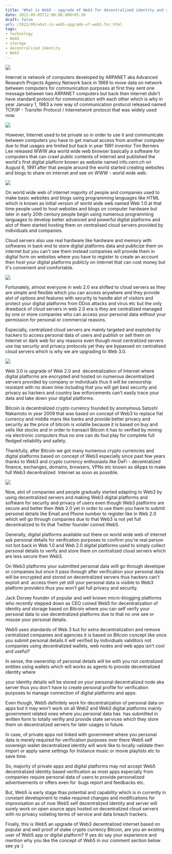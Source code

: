 ```yaml
---
title: 'What is Web5 - upgrade of Web3 for decentralized identity and storage.'
date: 2022-09-05T12:00:00.000+05:30
draft: false
url: /2022/09/what-is-web5-upgrade-of-web3-for.html
tags: 
- technology
- Web5
- storage
- decentralized Identity
- Web3
---
```


 [![](https://lh3.googleusercontent.com/-Z26WduQWEzE/YxZRDmNQNfI/AAAAAAAANiA/jEQsQ6Ycn6w0z50hH6tzyrY4LhcXPq2KQCNcBGAsYHQ/s1600/1662406920279121-0.png)](https://lh3.googleusercontent.com/-Z26WduQWEzE/YxZRDmNQNfI/AAAAAAAANiA/jEQsQ6Ycn6w0z50hH6tzyrY4LhcXPq2KQCNcBGAsYHQ/s1600/1662406920279121-0.png) 

  

Internet is network of computers developed by ARPANET aka Advanced Research Projects Agency Network back in 1969 to move data on network between computers for communication purposes at first they sent one message between two ARPANET computers but back then internet didn't have standard protocol for communication with each other which is why in year January 1, 1983 a new way of communication protocol released named TCP/IP - Transfer Protocol / Internetwork protocol that was widely used now.

  

 [![](https://lh3.googleusercontent.com/-6JkRtKIlDQ0/YxbYaEK_4mI/AAAAAAAANic/tO5NDT3poHAnqDKaq0OQcg-XoenpHiaywCNcBGAsYHQ/s1600/1662441571561074-0.png)](https://lh3.googleusercontent.com/-6JkRtKIlDQ0/YxbYaEK_4mI/AAAAAAAANic/tO5NDT3poHAnqDKaq0OQcg-XoenpHiaywCNcBGAsYHQ/s1600/1662441571561074-0.png) 

  

  

However, Internet used to be private so in order to use it and communicate between computers you have to get manual access from another computer due to that usages are limited but back in year 1991 inventor Tim Berners Lee released WWW aka world wide web browser basically a software for computers that can crawl public contents of internet and published the world's first digital platform known as website named info.cern.ch on August 6, 1991 after that people around the world started creating websites and blogs to share on internet and see on WWW - world wide web.

  

 [![](https://lh3.googleusercontent.com/-xvzInmwrOIE/YxbYZGuy_EI/AAAAAAAANiY/InK9l5n912QLO89AKeC7UisXzHtEhBNHQCNcBGAsYHQ/s1600/1662441567992201-1.png)](https://lh3.googleusercontent.com/-xvzInmwrOIE/YxbYZGuy_EI/AAAAAAAANiY/InK9l5n912QLO89AKeC7UisXzHtEhBNHQCNcBGAsYHQ/s1600/1662441567992201-1.png) 

  

  

On world wide web of internet majority of people and companies used to make basic websites and blogs using programming languages like HTML which is known as initial version of world wide web named Web 1.0 at that time people used to host websites and blogs on computer hardware but later in early 20th century people begin using numerous programming languages to develop better advanced and powerful digital platforms and alot of them started hosting them on centralised cloud servers provided by individuals and companies.

  

Cloud servers also use real hardware like hardware and memory with softwares in back end to store digital platforms data and publicize them on internet but you can't see them instead companies will provide them in digital form on websites where you have to register to create an account then host your digital platforms publicly on internet that can cost money but it's convenient and comfortable.

  

 [![](https://lh3.googleusercontent.com/-93U6gGc7fAk/YxbYYPGlR5I/AAAAAAAANiU/hpN8hRNl4hwc5Lt2Q0Q5-hoUYATBZ0J_ACNcBGAsYHQ/s1600/1662441563683534-2.png)](https://lh3.googleusercontent.com/-93U6gGc7fAk/YxbYYPGlR5I/AAAAAAAANiU/hpN8hRNl4hwc5Lt2Q0Q5-hoUYATBZ0J_ACNcBGAsYHQ/s1600/1662441563683534-2.png) 

  

  

Fortunately, almost everyone in web 2.0 era shifted to cloud servers as they are simple and flexible which you can access anywhere and they provide alot of options and features with security to handle alot of visitors and protect your digital platforms from DDos attacks and virus etc but the only drawback of cloud servers in web 2.0 era is they are centralized managed by one or more companies who can access your personal data without your permission for personal or commercial reasons.

  

Especially, centralized cloud servers are mainly targeted and exploited by hackers to access personal data of users and publish or sell them on Internet or dark web for any reasons even though most centralized servers use top security and privacy protocols yet they are bypassed on centralised cloud servers which is why we are upgrading to Web 3.0.

  

 [![](https://lh3.googleusercontent.com/-0HVyo940u_Y/YxbYXE8hT6I/AAAAAAAANiQ/bZ4bcaoQiDEHbW-r_S62kBwposw_Gr-tgCNcBGAsYHQ/s1600/1662441559538061-3.png)](https://lh3.googleusercontent.com/-0HVyo940u_Y/YxbYXE8hT6I/AAAAAAAANiQ/bZ4bcaoQiDEHbW-r_S62kBwposw_Gr-tgCNcBGAsYHQ/s1600/1662441559538061-3.png) 

  

  

Web 3.0 is upgrade of Web 2.0 and  decentralization of Internet where digital platforms are encrypted and hosted on numerous decentralized servers provided by company or individuals thus it will be censorship resistant with no down time including that you will get best security and privacy as hackers and country law enforcements can't easily trace your data and take down your digital platforms.

  

Bitcoin is decentralized crypto currency founded by anonymous Satoshi Nakamoto in year 2009 that was based on concept of Web3 to replace fiat currency and middle mans like banks and provide better privacy and security as the price of bitcoin is volatile because it is based on buy and sells like stocks and in order to transact Bitcoin it has to verified by mining via electronic computers thus no one can do foul play for complete full fledged reliability and safety.

  

Thankfully, after Bitcoin we got many numerous crypto currencies and digital platforms based on concept of Web3 especially since past few years thanks to Web3 and crypto currency enthusiasts like DeFi - decentralized finance, exchanges, domains, browsers, VPNs etc known as dApps to make full Web3 decentralized  Internet as soon as possible.

  

 [![](https://lh3.googleusercontent.com/-gCgGNltVTRs/YxbYWKnpYLI/AAAAAAAANiM/FQB2TjLQSbgAGQvSBMJZ4wNpp-ROSamOQCNcBGAsYHQ/s1600/1662441554616982-4.png)](https://lh3.googleusercontent.com/-gCgGNltVTRs/YxbYWKnpYLI/AAAAAAAANiM/FQB2TjLQSbgAGQvSBMJZ4wNpp-ROSamOQCNcBGAsYHQ/s1600/1662441554616982-4.png) 

  

  

Now, alot of companies and people gradually started adapting to Web3 by using decentralized servers and making Web3 digital platforms and software for security and privacy of users even though Web3 platforms are secure and better then Web 2.0 yet in order to use them you have to submit personal details like Email and Phone number to register like in Web 2.0 which will go through companies due to that Web3 is not yet full decentralized to fix that Twitter founder coined Web5.

  

Generally, digital platforms available out there on world wide web of internet ask personal details for verification purposes to confirm you're real person not bot back in Web 1.0 and Web 2.0 digital platforms used to simply collect personal details to verify and store them on centralized cloud servers which are less secure then Web3.

  

On Web3 platforms your submitted personal data wiill go through developer or companies but once it pass through after verification your personal data will be encrypted and stored on decentralized servers thus hackers can't exploit and  access them yet still your personal data is visible to Web3 platform providers thus you won't get full privacy and security.

  

Jack Dorsey founder of popular and well known micro-blogging platforms who recently stepped down as CEO coined Web5 for decentralization of identity and storage based on Bitcoin where you can self verify your personal data to use decentralized platforms due to that no one see or misuse your personal details.

  

Web5 uses standards of Web 3 but for extra decentralization and remove centralized companies and agencies it is based on Bitcoin concept like once you submit personal details it will verified by individuals validitors not companies using decentralized wallets, web nodes and web apps isn't cool and useful?

  

In sense, the ownership of personal details will be with you not centralized entities using wallets which will works as agents to provide decentralized identity where

your identity details will be stored on your personal decentralized node aka server thus you don't have to create personal profile for verification purposes to manage connection of digital platforms and apps.

  

Even though, Web5 definitely work for decentralization of personal data on apps but it may won't work on all Web2 and Web3 digital platforms mainly government related ones where you personal data has  has submitted in written form to totally verifiy and provide state services which they store them on decentralized servers for later usages in future.

  

In case, of private apps not linked with government where you personal data is merely required for verification purposes over there Web5 self sovereign wallet decentralized identity will work like to locally validate then import or apply same settings for Instance music or movie playlists etc to save time.

  

So, majority of private apps and digital platforms may not accept Web5 decentralized identity based verification as most apps especially from companies require personal data of users to provide personalized advertisements or offers even for  bugs report and feedbacks etc.

  

But, Web5 is early stage thas potential and capability which is in currently in constant development to make required changes and modifications for improvisation as of now Web5 self decentralized identity and server will surely work on open source apps hosted on decentralized cloud servers with no privacy voilating terms of service and data breach trackers.

  

Finally, this is Web5 an upgrade of Web3 decentralized internet based on popular and well proof of stake crypto currency Bitcoin, are you an existing user of Web5 app or digital platform? If yes do say your experience and mention why you like the concept of Web5 in our comment section below see ya :)